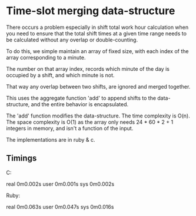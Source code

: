 # Time-slot merging data-structure

There occurs a problem especially in shift total work hour calculation when you need to ensure that the total shift times at a given time range needs to be calculated without any overlap or double-counting.

To do this, we simple maintain an array of fixed size, with each index of the array corresponding to a minute.

The number on that array index, records which minute of the day is occupied by a shift, and which minute is not.

That way any overlap between two shifts, are ignored and merged together.

This uses the aggregate function 'add' to append shifts to the data-structure, and the entire behavior is encapsulated.

The 'add' function modifies the data-structure. The time complexity is O(n). The space complexity is O(1) as the array only needs 24 * 60 * 2 + 1 integers in memory, and isn't a function of the input.

The implementations are in ruby & c.


## Timings

C:

real	0m0.002s
user	0m0.001s
sys	0m0.002s

Ruby:

real	0m0.063s
user	0m0.047s
sys	0m0.016s



